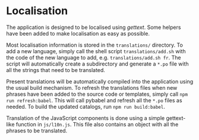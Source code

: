 Localisation
============

The application is designed to be localised using *gettext*. Some helpers
have been added to make localisation as easy as possible.

Most localisation information is stored in the ``translations/`` directory.
To add a new language, simply call the shell script ``translations/add.sh``
with the code of the new language to add, e.g. ``translations/add.sh fr``.
The script will automatically create a subdirectory and generate a ``*.po``
file with all the strings that need to be translated.

Present translations will be automatically compiled into the application
using the usual build mechanism. To refresh the translations files when new
phrases have been added to the source code or templates, simply call
``npm run refresh:babel``. This will call pybabel and refresh all the
``*.po`` files as needed. To build the updated catalogs, run
``npm run build:babel``.

Translation of the JavaScript components is done using a simple gettext-like
function in ``js/l10n.js``. This file also contains an object with all the
phrases to be translated.
